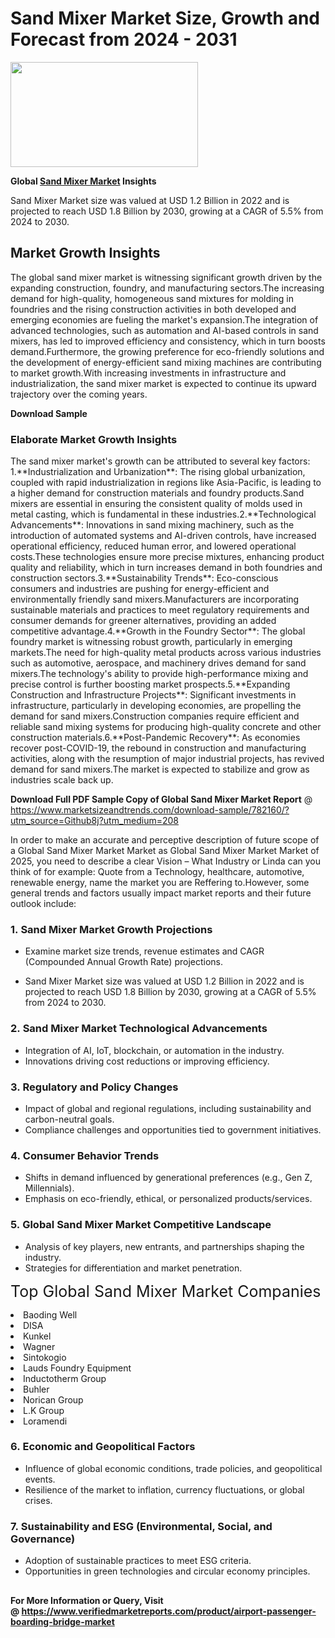 <H1>Sand Mixer Market Size, Growth and Forecast from 2024 - 2031</H1><img class="aligncenter size-medium wp-image-584254" src="https://thirdeyenews.in/wp-content/uploads/2024/09/Global-Market-Research-300x168.jpeg" alt="" width="300" height="168" /><p><strong>Global&nbsp;<a href="https://www.marketsizeandtrends.com/download-sample/782160/?utm_source=Github8j?utm_medium=208">Sand Mixer Market</a> Insights</strong></p><p>Sand Mixer Market size was valued at USD 1.2 Billion in 2022 and is projected to reach USD 1.8 Billion by 2030, growing at a CAGR of 5.5% from 2024 to 2030.</p><p><h2>Market Growth Insights</h2> The global sand mixer market is witnessing significant growth driven by the expanding construction, foundry, and manufacturing sectors.The increasing demand for high-quality, homogeneous sand mixtures for molding in foundries and the rising construction activities in both developed and emerging economies are fueling the market's expansion.The integration of advanced technologies, such as automation and AI-based controls in sand mixers, has led to improved efficiency and consistency, which in turn boosts demand.Furthermore, the growing preference for eco-friendly solutions and the development of energy-efficient sand mixing machines are contributing to market growth.With increasing investments in infrastructure and industrialization, the sand mixer market is expected to continue its upward trajectory over the coming years.<p><strong>Download Sample</strong></p> <h3>Elaborate Market Growth Insights</h3> The sand mixer market's growth can be attributed to several key factors: 1.**Industrialization and Urbanization**: The rising global urbanization, coupled with rapid industrialization in regions like Asia-Pacific, is leading to a higher demand for construction materials and foundry products.Sand mixers are essential in ensuring the consistent quality of molds used in metal casting, which is fundamental in these industries.2.**Technological Advancements**: Innovations in sand mixing machinery, such as the introduction of automated systems and AI-driven controls, have increased operational efficiency, reduced human error, and lowered operational costs.These technologies ensure more precise mixtures, enhancing product quality and reliability, which in turn increases demand in both foundries and construction sectors.3.**Sustainability Trends**: Eco-conscious consumers and industries are pushing for energy-efficient and environmentally friendly sand mixers.Manufacturers are incorporating sustainable materials and practices to meet regulatory requirements and consumer demands for greener alternatives, providing an added competitive advantage.4.**Growth in the Foundry Sector**: The global foundry market is witnessing robust growth, particularly in emerging markets.The need for high-quality metal products across various industries such as automotive, aerospace, and machinery drives demand for sand mixers.The technology's ability to provide high-performance mixing and precise control is further boosting market prospects.5.**Expanding Construction and Infrastructure Projects**: Significant investments in infrastructure, particularly in developing economies, are propelling the demand for sand mixers.Construction companies require efficient and reliable sand mixing systems for producing high-quality concrete and other construction materials.6.**Post-Pandemic Recovery**: As economies recover post-COVID-19, the rebound in construction and manufacturing activities, along with the resumption of major industrial projects, has revived demand for sand mixers.The market is expected to stabilize and grow as industries scale back up.<p><span class=""><strong>Download Full PDF Sample Copy of Global Sand Mixer Market Report</strong> @ <a href="https://www.marketsizeandtrends.com/download-sample/782160/?utm_source=Github8j?utm_medium=208" target="_blank">https://www.marketsizeandtrends.com/download-sample/782160/?utm_source=Github8j?utm_medium=208</a></span></p><p>In order to make an accurate and perceptive description of future scope of a Global&nbsp;Sand Mixer Market Market as Global&nbsp;Sand Mixer Market Market of 2025, you need to describe a clear Vision &ndash; What Industry or Linda can you think of for example: Quote from a Technology, healthcare, automotive, renewable energy, name the market you are Reffering to.However, some general trends and factors usually impact market reports and their future outlook include:</p><h3>1.&nbsp;<strong>Sand Mixer Market Growth Projections</strong></h3><ul><li>Examine market size trends, revenue estimates and CAGR (Compounded Annual Growth Rate) projections.</li><li><p>Sand Mixer Market size was valued at USD 1.2 Billion in 2022 and is projected to reach USD 1.8 Billion by 2030, growing at a CAGR of 5.5% from 2024 to 2030.</p></li></ul><h3>2.&nbsp;<strong>Sand Mixer Market Technological Advancements</strong></h3><ul><li>Integration of AI, IoT, blockchain, or automation in the industry.</li><li>Innovations driving cost reductions or improving efficiency.</li></ul><h3>3.&nbsp;<strong>Regulatory and Policy Changes</strong></h3><ul><li>Impact of global and regional regulations, including sustainability and carbon-neutral goals.</li><li>Compliance challenges and opportunities tied to government initiatives.</li></ul><h3>4.&nbsp;<strong>Consumer Behavior Trends</strong></h3><ul><li>Shifts in demand influenced by generational preferences (e.g., Gen Z, Millennials).</li><li>Emphasis on eco-friendly, ethical, or personalized products/services.</li></ul><h3>5.&nbsp;<strong>Global Sand Mixer Market Competitive Landscape</strong></h3><ul><li>Analysis of key players, new entrants, and partnerships shaping the industry.</li><li>Strategies for differentiation and market penetration.</li></ul><p data-pm-slice="1 1 []"><span style="color: inherit; font-family: inherit; font-size: 25px;">Top Global Sand Mixer Market Companies</span></p><div class="" data-test-id=""><p><li>Baoding Well</li><li> DISA</li><li> Kunkel</li><li> Wagner</li><li> Sintokogio</li><li> Lauds Foundry Equipment</li><li> Inductotherm Group</li><li> Buhler</li><li> Norican Group</li><li> L.K Group</li><li> Loramendi</li></p></div><h3>6.&nbsp;<strong>Economic and Geopolitical Factors</strong></h3><ul><li>Influence of global economic conditions, trade policies, and geopolitical events.</li><li>Resilience of the market to inflation, currency fluctuations, or global crises.</li></ul><h3>7.&nbsp;<strong>Sustainability and ESG (Environmental, Social, and Governance)</strong></h3><ul><li>Adoption of sustainable practices to meet ESG criteria.</li><li>Opportunities in green technologies and circular economy principles.</li></ul><h2><strong style="font-size: 14px;">For More Information or Query, Visit @&nbsp;</strong><a style="background-color: #ffffff; font-size: 14px;" href="https://www.marketsizeandtrends.com/report/sand-mixer-market/" target="_blank">https://www.verifiedmarketreports.com/product/airport-passenger-boarding-bridge-market</a></h2>